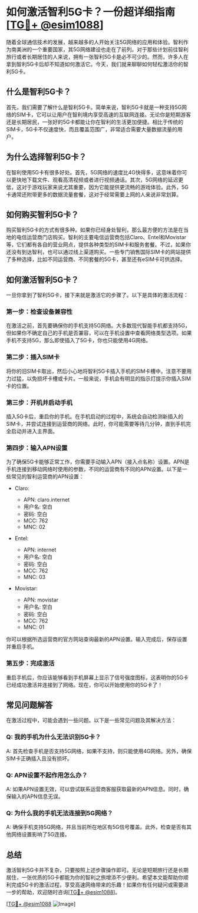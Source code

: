 # 如何激活智利5G卡？一份超详细指南[[TG💪+ @esim1088](https://t.me/s/esim1088)]

随着全球通信技术的发展，越来越多的人开始关注5G网络的应用和体验。智利作为南美洲的一个重要国家，其5G网络建设也走在了前列。对于那些计划前往智利旅行或者长期居住的人来说，拥有一张智利5G卡是必不可少的。然而，许多人在拿到智利5G卡后却不知道如何激活它。今天，我们就来聊聊如何轻松激活你的智利5G卡。

## 什么是智利5G卡？

首先，我们需要了解什么是智利5G卡。简单来说，智利5G卡就是一种支持5G网络的SIM卡，它可以让用户在智利境内享受高速的互联网连接。无论你是短期游客还是长期居民，一张好的5G卡都能让你在智利的生活更加便捷。相比于传统的SIM卡，5G卡不仅速度快，而且覆盖范围广，非常适合需要大量数据流量的用户。

## 为什么选择智利5G卡？

在智利使用5G卡有很多好处。首先，5G网络的速度比4G快得多，这意味着你可以更快地下载文件、观看高清视频或者进行视频通话。其次，5G网络的延迟更低，这对于游戏玩家来说尤其重要，因为它能提供更流畅的游戏体验。此外，5G卡通常还附带更多的数据流量套餐，这对于经常需要上网的人来说非常划算。

## 如何购买智利5G卡？

购买智利5G卡的方式有很多种。如果你已经身处智利，那么最方便的方法是在当地的电信运营商门店购买。智利的主要电信运营商包括Claro、Entel和Movistar等，它们都有各自的营业网点，提供各种类型的SIM卡和服务套餐。不过，如果你还没有到达智利，也可以通过线上渠道购买。一些专门销售国际SIM卡的网站提供了多种选择，比如不同运营商、不同套餐的5G卡，甚至还有eSIM卡可供选择。

## 如何激活智利5G卡？

一旦你拿到了智利5G卡，接下来就是激活它的步骤了。以下是具体的激活流程：

### 第一步：检查设备兼容性

在激活之前，首先要确保你的手机支持5G网络。大多数现代智能手机都支持5G，但如果你不确定自己的手机是否兼容，可以在手机设置中查看网络类型选项。如果手机不支持5G，那么即使插入了5G卡，你也只能使用4G网络。

### 第二步：插入SIM卡

将你的旧SIM卡取出，然后小心地将智利5G卡插入手机的SIM卡槽中。注意不要用力过猛，以免损坏卡槽或卡片。一般来说，手机会有明显的指示灯提示你插入SIM卡的位置。

### 第三步：开机并启动手机

插入5G卡后，重启你的手机。在手机启动的过程中，系统会自动检测新插入的SIM卡，并尝试连接到运营商的网络。此时，你可能需要等待几分钟，直到手机完全启动并进入主界面。

### 第四步：输入APN设置

为了确保5G卡能够正常工作，你需要手动输入APN（接入点名称）设置。APN是手机连接到移动网络时使用的参数，不同的运营商有不同的APN设置。以下是一些常见的智利运营商的APN设置：

- Claro:
  - APN: claro.internet
  - 用户名: 空白
  - 密码: 空白
  - MCC: 762
  - MNC: 02

- Entel:
  - APN: internet
  - 用户名: 空白
  - 密码: 空白
  - MCC: 762
  - MNC: 03

- Movistar:
  - APN: movistar
  - 用户名: 空白
  - 密码: 空白
  - MCC: 762
  - MNC: 01

你可以根据所选运营商的官方网站查询最新的APN设置。输入完成后，保存设置并重启手机。

### 第五步：完成激活

重启手机后，你应该能够看到手机屏幕上显示了信号强度图标，这表明你的5G卡已经成功激活并连接到了网络。现在，你可以开始使用你的5G卡了！

## 常见问题解答

在激活过程中，可能会遇到一些问题。以下是一些常见问题及其解决方法：

### Q: 我的手机为什么无法识别5G卡？

A: 首先检查手机是否支持5G网络，如果不支持，则只能使用4G网络。另外，确保SIM卡正确插入且没有损坏。

### Q: APN设置不起作用怎么办？

A: 如果APN设置无效，可以尝试联系运营商客服获取最新的APN信息。同时，确保输入的APN信息无误。

### Q: 为什么我的手机无法连接到5G网络？

A: 确保手机支持5G网络，并且当前所在地区有5G信号覆盖。此外，检查是否有其他网络设置影响了5G连接。

## 总结

激活智利5G卡并不复杂，只要按照上述步骤操作即可。无论是短期旅行还是长期居住，一张优质的5G卡都能为你的智利之旅增添不少便利。希望本文能帮助你顺利完成5G卡的激活过程，享受高速网络带来的乐趣！如果你有任何疑问或需要进一步的帮助，欢迎随时咨询[[TG💪+ @esim1088](https://t.me/s/esim1088)]。

[[TG💪+ @esim1088](https://t.me/s/esim1088) ![Image](https://i.postimg.cc/4NQfJmqS/Snipaste-2025-05-13-00-14-12.png)]